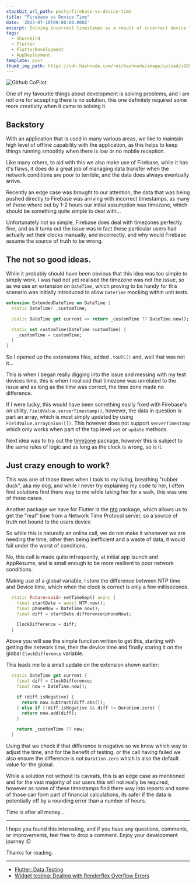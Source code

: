```yaml
---
stackbit_url_path: posts/firebase-vs-device-time
title: "Firebase vs Device Time"
date: '2023-07-10T09:00:00.000Z'
excerpt: Solving incorrect timestamps as a result of incorrect device time
tags:
  - Shorebird
  - Flutter
  - FlutterDevelopment
  - AppDeployment
template: post
thumb_img_path: https://cdn.hashnode.com/res/hashnode/image/upload/v1696691981119/4e48b387-9962-44f0-bd78-9223d85ec9d4.png?w=1600&h=840&fit=crop&crop=entropy&auto=compress,format&format=webp
---
```


![Github CoPilot](https://cdn.hashnode.com/res/hashnode/image/upload/v1696691981119/4e48b387-9962-44f0-bd78-9223d85ec9d4.png?w=1600&h=840&fit=crop&crop=entropy&auto=compress,format&format=webp)

One of my favourite things about development is solving problems, and I am not one for accepting there is no solution, this one definitely required some more creativity when it came to solving it.

## Backstory

With an application that is used in many various areas, we like to maintain high level of offline capability with the application, as this helps to keep things running smoothly when there is low or no mobile reception.

Like many others, to aid with this we also make use of Firebase, while it has it's flaws, it does do a great job of managing data transfer when the network conditions are poor to terrible, and the data does always eventually arrive.

Recently an edge case was brought to our attention, the data that was being pushed directly to Firebase was arriving with incorrect timestamps, as many of these where out by 1-2 hours our initial assumption was timezone, which should be something quite simple to deal with...

Unfortunately not so simple, Firebase does deal with timezones perfectly fine, and as it turns out the issue was in fact these particular users had actually set their clocks manually, and incorrectly, and why would Firebase assume the source of truth to be wrong.

## The not so good ideas.

While it probably should have been obvious that this idea was too simple to simply work, I was had not yet realised the timezone was not the issue, so as we use an extension on `DateTime`, which proving to be handy for this scenario was initially introduced to allow `DateTime` mocking within unit tests.

```dart
extension ExtendedDateTime on DateTime {
  static DateTime? _customTime;

  static DateTime get current => return _customTime ?? DateTime.now();

  static set customTime(DateTime customTime) {
    _customTime = customTime;
  }
}
```

So I opened up the extensions files, added `.toUTC()` and, well that was not it...

This is when I began really digging into the issue and messing with my test devices time, this is when I realised that timezone was unrelated to the issue and as long as the time was correct, the time zone made no difference.

If I were lucky, this would have been something easily fixed with Firebase's on utility, `FieldValue.serverTimestamp()`, however, the data in question is part an array, which is most simply updated by using `FieldValue.arrayUnion([])`. This however does not support `serverTimeStamp` which only works when part of the top level `set` or `update` methods.

Next idea was to try out the [timezone](https://pub.dev/packages/timezone) package, however this is subject to the same rules of logic and as long as the clock is wrong, so is it.

## Just crazy enough to work?

This was one of those times when I took to my living, breathing "rubber duck", aka my dog, and while I never try explaining my code to her, I often find solutions find there way to me while taking her for a walk, this was one of those cases.

Another package we have for Flutter is the [ntp](https://pub.dev/packages/ntp) package, which allows us to get the "real" time from a Network Time Protocol server, so a source of truth not bound to the users device

So while this is naturally an online call, we do not make it whenever we are needing the time, other then being inefficient and a waste of data, it would fail under the worst of conditions.

No, this call is made quite infrequently, at initial app launch and AppResume, and is small enough to be more resilient to poor network conditions.

Making use of a global variable, I store the difference between NTP time and Device time, which when the clock is correct is only a few milliseconds.

```dart
  static Future<void> setTimeGap() async {
    final startDate = await NTP.now();
    final phoneNow = DateTime.now();
    final diff = startDate.difference(phoneNow);

    ClockDifference = diff;
  }
```

Above you will see the simple function written to get this, starting with getting the network time, then the device time and finally storing it on the global `ClockDifference` variable.

This leads me to a small update on the extension shown earlier:

```dart
  static DateTime get current {
    final diff = ClockDifference;
    final now = DateTime.now();

    if (diff.isNegative) {
      return now.subtract(diff.abs());
    } else if (!diff.isNegative && diff != Duration.zero) {
      return now.add(diff);
    }

    return _customTime ?? now;
  }
```

Using that we check if that difference is negative so we know which way to adjust the time, and for the benefit of testing, or the call having failed we also ensure the difference is not `Duration.zero` which is also the default value for the global.

While a solution not without its caveats, this is an edge case as mentioned and for the vast majority of our users this will not really be required, however as some of these timestamps find there way into reports and some of those can form part of financial calculations, its safer if the data is potentially off by a rounding error than a number of hours.

Time is after all money...

***

I hope you found this interesting, and if you have any questions, comments, or improvements, feel free to drop a comment. Enjoy your development journey :D

Thanks for reading.

***

* [Flutter: Data Testing](https://remelehane.dev/posts/flutter-data-testing/)
* [Widget testing: Dealing with Renderflex Overflow Errors](https://remelehane.dev/posts/widget-testing-rendeflex-overflow/)
